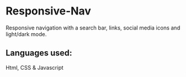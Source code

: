 # Responsive-Nav
Responsive navigation with a search bar, links, social media icons and light/dark mode.

## Languages used:
Html, CSS & Javascript

